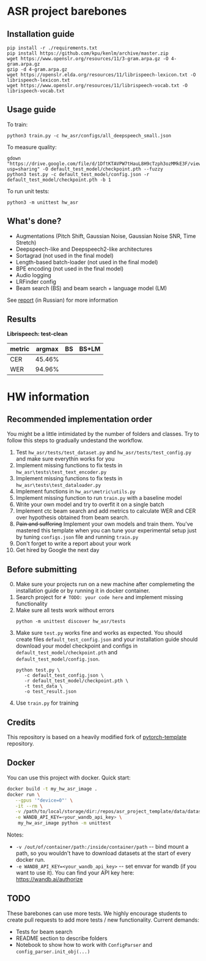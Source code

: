 # ASR project barebones

## Installation guide

```
pip install -r ./requirements.txt
pip install https://github.com/kpu/kenlm/archive/master.zip
wget https://www.openslr.org/resources/11/3-gram.arpa.gz -O 4-gram.arpa.gz
gzip -d 4-gram.arpa.gz
wget https://openslr.elda.org/resources/11/librispeech-lexicon.txt -O librispeech-lexicon.txt
wget https://www.openslr.org/resources/11/librispeech-vocab.txt -O librispeech-vocab.txt
```

## Usage guide

To train:
```shell
python3 train.py -c hw_asr/configs/all_deepspeech_small.json
```

To measure quality:
```shell
gdown "https://drive.google.com/file/d/1DftKTAVPW7tHauL8H9cTzph3ozMMkE3F/view?usp=sharing" -O default_test_model/checkpoint.pth --fuzzy
python3 test.py -c default_test_model/config.json -r default_test_model/checkpoint.pth -b 1
```

To run unit tests:
```shell
python3 -m unittest hw_asr
```


## What's done?

- Augmentations (Pitch Shift, Gaussian Noise, Gaussian Noise SNR, Time Stretch)
- Deepspeech-like and Deepspeech2-like architectures
- Sortagrad (not used in the final model)
- Length-based batch-loader (not used in the final model)
- BPE encoding (not used in the final model)
- Audio logging
- LRFinder config
- Beam search (BS) and beam search + language model (LM)

See [report](https://wandb.ai/aishutin/asr_project/reports/---Vmlldzo1Nzg4MzQz?accessToken=bjh11ugotng1gel7btqq822g7rrpxjzqdah0azzytfs6z3qxau13osht7cr589is) (in Russian) for more information

## Results

**Librispeech: test-clean**

|metric|argmax|BS    |BS+LM|
|------|------|------|-----|
|CER   |45.46%|      |     |
|WER   |94.96%|      |     |


# HW information

## Recommended implementation order

You might be a little intimidated by the number of folders and classes. Try to follow this steps to gradually undestand
the workflow.

1) Test `hw_asr/tests/test_dataset.py`  and `hw_asr/tests/test_config.py` and make sure everythin works for you
2) Implement missing functions to fix tests in  `hw_asr\tests\test_text_encoder.py`
3) Implement missing functions to fix tests in  `hw_asr\tests\test_dataloader.py`
4) Implement functions in `hw_asr\metric\utils.py`
5) Implement missing function to run `train.py` with a baseline model
6) Write your own model and try to overfit it on a single batch
7) Implement ctc beam search and add metrics to calculate WER and CER over hypothesis obtained from beam search.
8) ~~Pain and suffering~~ Implement your own models and train them. You've mastered this template when you can tune your
   experimental setup just by tuning `configs.json` file and running `train.py`
9) Don't forget to write a report about your work
10) Get hired by Google the next day

## Before submitting

0) Make sure your projects run on a new machine after complemeting the installation guide or by 
   running it in docker container.
1) Search project for `# TODO: your code here` and implement missing functionality
2) Make sure all tests work without errors
   ```shell
   python -m unittest discover hw_asr/tests
   ```
3) Make sure `test.py` works fine and works as expected. You should create files `default_test_config.json` and your
   installation guide should download your model checkpoint and configs in `default_test_model/checkpoint.pth`
   and `default_test_model/config.json`.
   ```shell
   python test.py \
      -c default_test_config.json \
      -r default_test_model/checkpoint.pth \
      -t test_data \
      -o test_result.json
   ```
4) Use `train.py` for training

## Credits

This repository is based on a heavily modified fork
of [pytorch-template](https://github.com/victoresque/pytorch-template) repository.

## Docker

You can use this project with docker. Quick start:

```bash 
docker build -t my_hw_asr_image . 
docker run \
   --gpus '"device=0"' \
   -it --rm \
   -v /path/to/local/storage/dir:/repos/asr_project_template/data/datasets \
   -e WANDB_API_KEY=<your_wandb_api_key> \
	my_hw_asr_image python -m unittest 
```

Notes:

* `-v /out/of/container/path:/inside/container/path` -- bind mount a path, so you wouldn't have to download datasets at
  the start of every docker run.
* `-e WANDB_API_KEY=<your_wandb_api_key>` -- set envvar for wandb (if you want to use it). You can find your API key
  here: https://wandb.ai/authorize

## TODO

These barebones can use more tests. We highly encourage students to create pull requests to add more tests / new
functionality. Current demands:

* Tests for beam search
* README section to describe folders
* Notebook to show how to work with `ConfigParser` and `config_parser.init_obj(...)`
